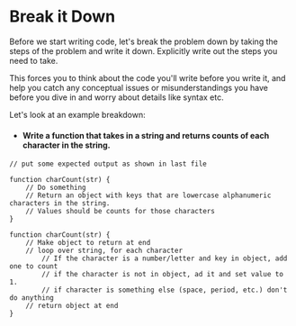 # Break it Down

Before we start writing code, let's break the problem down by taking the steps of the problem and write it down. Explicitly write out the steps you need to take. 

This forces you to think about the code you'll write before you write it, and help you catch any conceptual issues or misunderstandings you have before you dive in and worry about details like syntax etc.

Let's look at an example breakdown:

- #### Write a function that takes in a string and returns counts of each character in the string.

```
// put some expected output as shown in last file

function charCount(str) {
    // Do something
    // Return an object with keys that are lowercase alphanumeric characters in the string.
    // Values should be counts for those characters
}

function charCount(str) {
    // Make object to return at end
    // loop over string, for each character
        // If the character is a number/letter and key in object, add one to count
        // if the character is not in object, ad it and set value to 1.
        // if character is something else (space, period, etc.) don't do anything
    // return object at end
}
```




